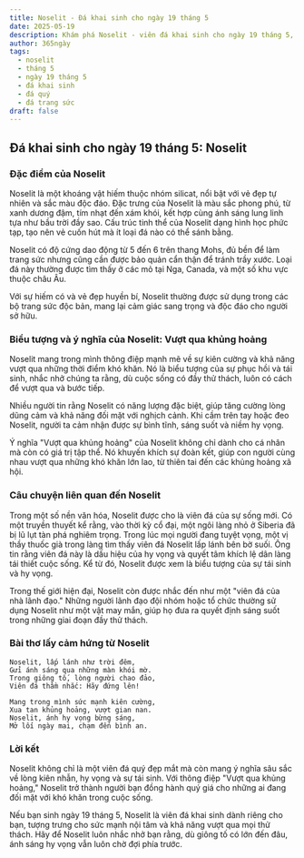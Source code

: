 ```yaml
---
title: Noselit - Đá khai sinh cho ngày 19 tháng 5
date: 2025-05-19
description: Khám phá Noselit - viên đá khai sinh cho ngày 19 tháng 5, biểu tượng của Vượt qua khủng hoảng. Cùng tìm hiểu ý nghĩa sâu sắc của viên đá độc đáo này.
author: 365ngày
tags:
  - noselit
  - tháng 5
  - ngày 19 tháng 5
  - đá khai sinh
  - đá quý
  - đá trang sức
draft: false
---
```




## Đá khai sinh cho ngày 19 tháng 5: Noselit

### Đặc điểm của Noselit

Noselit là một khoáng vật hiếm thuộc nhóm silicat, nổi bật với vẻ đẹp tự nhiên và sắc màu độc đáo. Đặc trưng của Noselit là màu sắc phong phú, từ xanh dương đậm, tím nhạt đến xám khói, kết hợp cùng ánh sáng lung linh tựa như bầu trời đầy sao. Cấu trúc tinh thể của Noselit dạng hình học phức tạp, tạo nên vẻ cuốn hút mà ít loại đá nào có thể sánh bằng.

Noselit có độ cứng dao động từ 5 đến 6 trên thang Mohs, đủ bền để làm trang sức nhưng cũng cần được bảo quản cẩn thận để tránh trầy xước. Loại đá này thường được tìm thấy ở các mỏ tại Nga, Canada, và một số khu vực thuộc châu Âu.

Với sự hiếm có và vẻ đẹp huyền bí, Noselit thường được sử dụng trong các bộ trang sức độc bản, mang lại cảm giác sang trọng và độc đáo cho người sở hữu.

### Biểu tượng và ý nghĩa của Noselit: Vượt qua khủng hoảng

Noselit mang trong mình thông điệp mạnh mẽ về sự kiên cường và khả năng vượt qua những thời điểm khó khăn. Nó là biểu tượng của sự phục hồi và tái sinh, nhắc nhở chúng ta rằng, dù cuộc sống có đầy thử thách, luôn có cách để vượt qua và bước tiếp.

Nhiều người tin rằng Noselit có năng lượng đặc biệt, giúp tăng cường lòng dũng cảm và khả năng đối mặt với nghịch cảnh. Khi cầm trên tay hoặc đeo Noselit, người ta cảm nhận được sự bình tĩnh, sáng suốt và niềm hy vọng.

Ý nghĩa "Vượt qua khủng hoảng" của Noselit không chỉ dành cho cá nhân mà còn có giá trị tập thể. Nó khuyến khích sự đoàn kết, giúp con người cùng nhau vượt qua những khó khăn lớn lao, từ thiên tai đến các khủng hoảng xã hội.

### Câu chuyện liên quan đến Noselit

Trong một số nền văn hóa, Noselit được cho là viên đá của sự sống mới. Có một truyền thuyết kể rằng, vào thời kỳ cổ đại, một ngôi làng nhỏ ở Siberia đã bị lũ lụt tàn phá nghiêm trọng. Trong lúc mọi người đang tuyệt vọng, một vị thầy thuốc già trong làng tìm thấy viên đá Noselit lấp lánh bên bờ suối. Ông tin rằng viên đá này là dấu hiệu của hy vọng và quyết tâm khích lệ dân làng tái thiết cuộc sống. Kể từ đó, Noselit được xem là biểu tượng của sự tái sinh và hy vọng.

Trong thế giới hiện đại, Noselit còn được nhắc đến như một "viên đá của nhà lãnh đạo." Những người lãnh đạo đội nhóm hoặc tổ chức thường sử dụng Noselit như một vật may mắn, giúp họ đưa ra quyết định sáng suốt trong những giai đoạn đầy thử thách.

### Bài thơ lấy cảm hứng từ Noselit

```
Noselit, lấp lánh như trời đêm,  
Gửi ánh sáng qua những màn khói mờ.  
Trong giông tố, lòng người chao đảo,  
Viên đá thầm nhắc: Hãy đứng lên!  

Mang trong mình sức mạnh kiên cường,  
Xua tan khủng hoảng, vượt gian nan.  
Noselit, ánh hy vọng bừng sáng,  
Mở lối ngày mai, chạm đến bình an.  
```

### Lời kết

Noselit không chỉ là một viên đá quý đẹp mắt mà còn mang ý nghĩa sâu sắc về lòng kiên nhẫn, hy vọng và sự tái sinh. Với thông điệp "Vượt qua khủng hoảng," Noselit trở thành người bạn đồng hành quý giá cho những ai đang đối mặt với khó khăn trong cuộc sống.

Nếu bạn sinh ngày 19 tháng 5, Noselit là viên đá khai sinh dành riêng cho bạn, tượng trưng cho sức mạnh nội tâm và khả năng vượt qua mọi thử thách. Hãy để Noselit luôn nhắc nhở bạn rằng, dù giông tố có lớn đến đâu, ánh sáng hy vọng vẫn luôn chờ đợi phía trước.